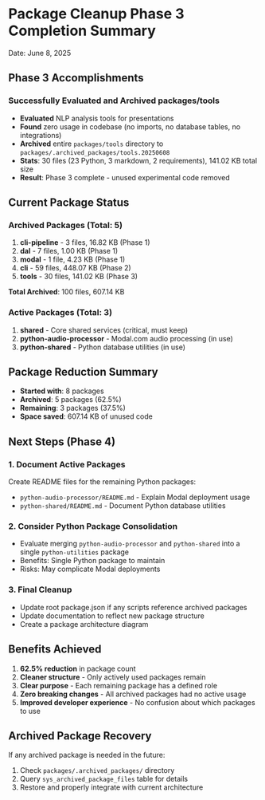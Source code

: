 # Package Cleanup Phase 3 Completion Summary
Date: June 8, 2025

## Phase 3 Accomplishments

### Successfully Evaluated and Archived packages/tools
- **Evaluated** NLP analysis tools for presentations
- **Found** zero usage in codebase (no imports, no database tables, no integrations)
- **Archived** entire `packages/tools` directory to `packages/.archived_packages/tools.20250608`
- **Stats**: 30 files (23 Python, 3 markdown, 2 requirements), 141.02 KB total size
- **Result**: Phase 3 complete - unused experimental code removed

## Current Package Status

### Archived Packages (Total: 5)
1. **cli-pipeline** - 3 files, 16.82 KB (Phase 1)
2. **dal** - 7 files, 1.00 KB (Phase 1)
3. **modal** - 1 file, 4.23 KB (Phase 1)
4. **cli** - 59 files, 448.07 KB (Phase 2)
5. **tools** - 30 files, 141.02 KB (Phase 3)

**Total Archived**: 100 files, 607.14 KB

### Active Packages (Total: 3)
1. **shared** - Core shared services (critical, must keep)
2. **python-audio-processor** - Modal.com audio processing (in use)
3. **python-shared** - Python database utilities (in use)

## Package Reduction Summary

- **Started with**: 8 packages
- **Archived**: 5 packages (62.5%)
- **Remaining**: 3 packages (37.5%)
- **Space saved**: 607.14 KB of unused code

## Next Steps (Phase 4)

### 1. Document Active Packages
Create README files for the remaining Python packages:
- `python-audio-processor/README.md` - Explain Modal deployment usage
- `python-shared/README.md` - Document Python database utilities

### 2. Consider Python Package Consolidation
- Evaluate merging `python-audio-processor` and `python-shared` into a single `python-utilities` package
- Benefits: Single Python package to maintain
- Risks: May complicate Modal deployments

### 3. Final Cleanup
- Update root package.json if any scripts reference archived packages
- Update documentation to reflect new package structure
- Create a package architecture diagram

## Benefits Achieved

1. **62.5% reduction** in package count
2. **Cleaner structure** - Only actively used packages remain
3. **Clear purpose** - Each remaining package has a defined role
4. **Zero breaking changes** - All archived packages had no active usage
5. **Improved developer experience** - No confusion about which packages to use

## Archived Package Recovery

If any archived package is needed in the future:
1. Check `packages/.archived_packages/` directory
2. Query `sys_archived_package_files` table for details
3. Restore and properly integrate with current architecture